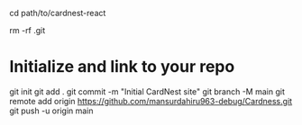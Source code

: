 
cd path/to/cardnest-react


rm -rf .git

# Initialize and link to your repo
git init
git add .
git commit -m "Initial CardNest site"
git branch -M main
git remote add origin https://github.com/mansurdahiru963-debug/Cardness.git
git push -u origin main
